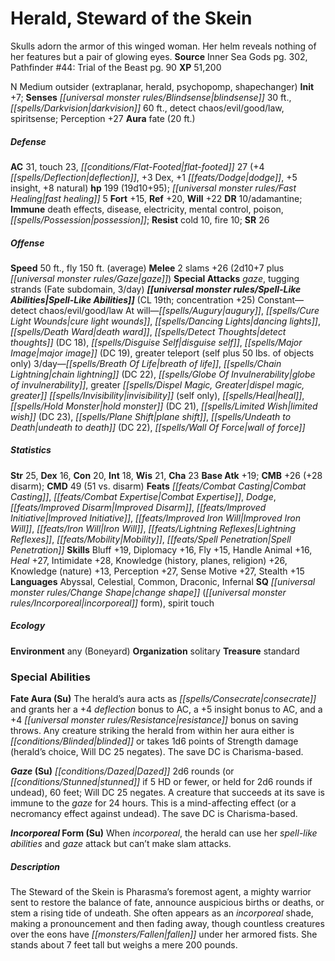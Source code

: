 ﻿---
cssclass: [monsters]
title1: Herald, Steward of the Skein
desc_short: Skulls adorn the armor of this winged woman. Her helm reveals nothing
  of her features but a pair of glowing eyes.
title2: Steward of the Skein
CR: 15
sources:
- name: Inner Sea Gods
  page: 302
  link: http://paizo.com/products/btpy94wj?Pathfinder-Campaign-Setting-Inner-Sea-Gods-Hardcover
- name: 'Pathfinder #44: Trial of the Beast'
  page: 90
  link: http://paizo.com/store/games/roleplayingGames/p/pathfinderRPG/paizo/pathfinderAdventurePath/carrionCrown/v5748btpy8j5s
XP: 51200
alignment: N
size: Medium
type: outsider
subtypes:
- extraplanar
- herald
- psychopomp
- shapechanger
initiative:
  bonus: 7
senses:
  blindsense: 30
  darkvision: 60
  detect chaos/evil/good/law: true
  spiritsense: true
auras:
- name: fate
  radius: 20
AC:
  AC: 31
  touch: 23
  flat_footed: 27
  components:
    deflection: 4
    dex: 3
    dodge: 1
    insight: 5
    natural: 8
HP:
  HP: 199
  long: 19d10+95
  fast_healing: 5
saves:
  fort: 15
  ref: 20
  will: 22
DR:
- amount: 10
  weakness: adamantine
immunities:
- death effects
- disease
- electricity
- mental control
- poison
- possession
resistances:
  cold: 10
  fire: 10
SR: 26
speeds:
  base: 50
  fly: 150
  fly_maneuverability: average
attacks:
  melee:
  - - text: 2 slams +26 (2d10+7 plus gaze)
      entries:
      - - damage: 2d10+7
        - effect: gaze
      count: 2
      attack: slams
      bonus:
      - 26
  special:
  - gaze
  - tugging strands (Fate subdomain, 3/day)
spell_like_abilities:
  entries:
  - name: detect chaos/evil/good/law
    source: default
    freq: Constant
  - name: augury
    source: default
    freq: At will
  - name: cure light wounds
    source: default
    freq: At will
  - name: dancing lights
    source: default
    freq: At will
  - name: death ward
    source: default
    freq: At will
  - name: detect thoughts
    source: default
    freq: At will
    DC: 18
  - name: disguise self
    source: default
    freq: At will
  - name: major image
    source: default
    freq: At will
    DC: 19
  - name: greater teleport
    source: default
    freq: At will
    other: self plus 50 lbs. of objects only
  - name: breath of life
    source: default
    freq: 3/day
  - name: chain lightning
    source: default
    freq: 3/day
    DC: 22
  - name: globe of invulnerability
    source: default
    freq: 3/day
  - name: greater dispel magic
    source: default
    freq: 3/day
  - name: greater invisibility
    source: default
    freq: 3/day
    other: self only
  - name: heal
    source: default
    freq: 3/day
  - name: hold monster
    source: default
    freq: 3/day
    DC: 21
  - name: limited wish
    source: default
    freq: 3/day
    DC: 23
  - name: plane shift
    source: default
    freq: 3/day
  - name: undeath to death
    source: default
    freq: 3/day
    DC: 22
  - name: wall of force
    source: default
    freq: 3/day
  sources:
  - name: default
    CL: 19
    concentration: 25
ability_scores:
  STR: 25
  DEX: 16
  CON: 20
  INT: 18
  WIS: 21
  CHA: 23
BAB: 19
CMB: 26
CMB_other: +28 disarm
CMD: 49
CMD_other: 51 vs. disarm
feats:
- name: Combat Casting
- name: Combat Expertise
- name: Dodge
- name: Improved Disarm
- name: Improved Initiative
- name: Improved Iron Will
- name: Iron Will
- name: Lightning Reflexes
- name: Mobility
- name: Spell Penetration
skills:
  Bluff: 19
  Diplomacy: 16
  Fly: 15
  Handle Animal: 16
  Heal: 27
  Intimidate: 28
  Knowledge (history): 26
  Knowledge (planes): 26
  Knowledge (religion): 26
  Knowledge (nature): 13
  Perception: 27
  Sense Motive: 27
  Stealth: 15
languages:
- Abyssal
- Celestial
- Common
- Draconic
- Infernal
special_qualities:
- change shape (incorporeal form)
- spirit touch
ecology:
  environment: any (Boneyard)
  organization: solitary
  treasure_type: standard
special_abilities:
  Fate Aura (Su): The herald's aura acts as consecrate and grants her a +4 deflection
    bonus to AC, a +5 insight bonus to AC, and a +4 resistance bonus on saving throws.
    Any creature striking the herald from within her aura either is blinded or takes
    1d6 points of Strength damage (herald's choice, Will DC 25 negates). The save
    DC is Charisma-based.
  Gaze (Su): Dazed 2d6 rounds (or stunned if 5 HD or fewer, or held for 2d6 rounds
    if undead), 60 feet; Will DC 25 negates. A creature that succeeds at its save
    is immune to the gaze for 24 hours. This is a mind-affecting effect (or a necromancy
    effect against undead). The save DC is Charisma-based.
  Incorporeal Form (Su): When incorporeal, the herald can use her spell-like abilities
    and gaze attack but can't make slam attacks.
desc_long: The Steward of the Skein is Pharasma's foremost agent, a mighty warrior
  sent to restore the balance of fate, announce auspicious births or deaths, or stem
  a rising tide of undeath. She often appears as an incorporeal shade, making a pronouncement
  and then fading away, though countless creatures over the eons have fallen under
  her armored fists. She stands about 7 feet tall but weighs a mere 200 pounds.

---

# Herald, Steward of the Skein
Skulls adorn the armor of this winged woman. Her helm reveals nothing of her features but a pair of glowing eyes.
**Source** Inner Sea Gods pg. 302, Pathfinder #44: Trial of the Beast pg. 90
**XP** 51,200

N Medium outsider (extraplanar, herald, psychopomp, shapechanger)
**Init** +7; **Senses** _[[universal monster rules/Blindsense|blindsense]]_ 30 ft., _[[spells/Darkvision|darkvision]]_ 60 ft., detect chaos/evil/good/law, spiritsense; Perception +27
**Aura** fate (20 ft.)

##### Defense

**AC** 31, touch 23, _[[conditions/Flat-Footed|flat-footed]]_ 27 (+4 _[[spells/Deflection|deflection]]_, +3 Dex, +1 _[[feats/Dodge|dodge]]_, +5 insight, +8 natural)
**hp** 199 (19d10+95); _[[universal monster rules/Fast Healing|fast healing]]_ 5
**Fort** +15, **Ref** +20, **Will** +22
**DR** 10/adamantine; **Immune** death effects, disease, electricity, mental control, poison, _[[spells/Possession|possession]]_; **Resist** cold 10, fire 10; **SR** 26

##### Offense
**Speed** 50 ft., fly 150 ft. (average)
**Melee** 2 slams +26 (2d10+7 plus _[[universal monster rules/Gaze|gaze]]_)
**Special Attacks** _gaze_, tugging strands (Fate subdomain, 3/day)
**_[[universal monster rules/Spell-Like Abilities|Spell-Like Abilities]]_** (CL 19th; concentration +25)
Constant—detect chaos/evil/good/law
At will—_[[spells/Augury|augury]]_, _[[spells/Cure Light Wounds|cure light wounds]]_, _[[spells/Dancing Lights|dancing lights]]_, _[[spells/Death Ward|death ward]]_, _[[spells/Detect Thoughts|detect thoughts]]_ (DC 18), _[[spells/Disguise Self|disguise self]]_, _[[spells/Major Image|major image]]_ (DC 19), greater teleport (self plus 50 lbs. of objects only)
3/day—_[[spells/Breath Of Life|breath of life]]_, _[[spells/Chain Lightning|chain lightning]]_ (DC 22), _[[spells/Globe Of Invulnerability|globe of invulnerability]]_, greater _[[spells/Dispel Magic, Greater|dispel magic, greater]]_ _[[spells/Invisibility|invisibility]]_ (self only), _[[spells/Heal|heal]]_, _[[spells/Hold Monster|hold monster]]_ (DC 21), _[[spells/Limited Wish|limited wish]]_ (DC 23), _[[spells/Plane Shift|plane shift]]_, _[[spells/Undeath to Death|undeath to death]]_ (DC 22), _[[spells/Wall Of Force|wall of force]]_

##### Statistics
**Str** 25, **Dex** 16, **Con** 20, **Int** 18, **Wis** 21, **Cha** 23
**Base Atk** +19; **CMB** +26 (+28 disarm); **CMD** 49 (51 vs. disarm)
**Feats** _[[feats/Combat Casting|Combat Casting]]_, _[[feats/Combat Expertise|Combat Expertise]]_, _Dodge_, _[[feats/Improved Disarm|Improved Disarm]]_, _[[feats/Improved Initiative|Improved Initiative]]_, _[[feats/Improved Iron Will|Improved Iron Will]]_, _[[feats/Iron Will|Iron Will]]_, _[[feats/Lightning Reflexes|Lightning Reflexes]]_, _[[feats/Mobility|Mobility]]_, _[[feats/Spell Penetration|Spell Penetration]]_
**Skills** Bluff +19, Diplomacy +16, Fly +15, Handle Animal +16, _Heal_ +27, Intimidate +28, Knowledge (history, planes, religion) +26, Knowledge (nature) +13, Perception +27, Sense Motive +27, Stealth +15
**Languages** Abyssal, Celestial, Common, Draconic, Infernal
**SQ** _[[universal monster rules/Change Shape|change shape]]_ (_[[universal monster rules/Incorporeal|incorporeal]]_ form), spirit touch

##### Ecology

**Environment** any (Boneyard)
**Organization** solitary
**Treasure** standard

### Special Abilities

**Fate Aura (Su)** The herald’s aura acts as _[[spells/Consecrate|consecrate]]_ and grants her a +4 _deflection_ bonus to AC, a +5 insight bonus to AC, and a +4 _[[universal monster rules/Resistance|resistance]]_ bonus on saving throws. Any creature striking the herald from within her aura either is _[[conditions/Blinded|blinded]]_ or takes 1d6 points of Strength damage (herald’s choice, Will DC 25 negates). The save DC is Charisma-based.

**_Gaze_ (Su)** _[[conditions/Dazed|Dazed]]_ 2d6 rounds (or _[[conditions/Stunned|stunned]]_ if 5 HD or fewer, or held for 2d6 rounds if undead), 60 feet; Will DC 25 negates. A creature that succeeds at its save is immune to the _gaze_ for 24 hours. This is a mind-affecting effect (or a necromancy effect against undead). The save DC is Charisma-based.

**_Incorporeal_ Form (Su)** When _incorporeal_, the herald can use her _spell-like abilities_ and _gaze_ attack but can’t make slam attacks.

##### Description

The Steward of the Skein is Pharasma’s foremost agent, a mighty warrior sent to restore the balance of fate, announce auspicious births or deaths, or stem a rising tide of undeath. She often appears as an _incorporeal_ shade, making a pronouncement and then fading away, though countless creatures over the eons have _[[monsters/Fallen|fallen]]_ under her armored fists. She stands about 7 feet tall but weighs a mere 200 pounds.